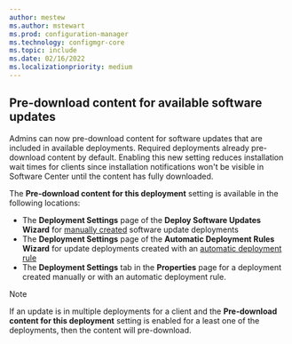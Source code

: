 ```yaml
---
author: mestew
ms.author: mstewart
ms.prod: configuration-manager
ms.technology: configmgr-core
ms.topic: include
ms.date: 02/16/2022
ms.localizationpriority: medium
---
```


## Pre-download content for available software updates
<!--4497776-->
Admins can now pre-download content for software updates that are included in available deployments. Required deployments already pre-download content by default. Enabling this new setting reduces installation wait times for clients since installation notifications won't be visible in Software Center until the content has fully downloaded.

The **Pre-download content for this deployment** setting is available in the following locations:

- The **Deployment Settings** page of the **Deploy Software Updates Wizard** for [manually created](../../../../../sum/deploy-use/manually-deploy-software-updates.md) software update deployments
- The **Deployment Settings** page of the **Automatic Deployment Rules Wizard** for update deployments created with an [automatic deployment rule](../../../../../sum/deploy-use/automatically-deploy-software-updates.md)
- The **Deployment Settings** tab in the **Properties** page for a deployment created manually or with an automatic deployment rule.

> [!NOTE]
> If an update is in multiple deployments for a client and the **Pre-download content for this deployment** setting is enabled for a least one of the deployments, then the content will pre-download.
